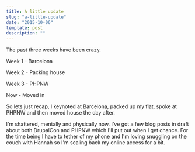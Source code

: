 ```yaml
---
title: A little update
slug: "a-little-update"
date: "2015-10-06"
template: post
description: ""
---
```

The past three weeks have been crazy.

Week 1 - Barcelona

Week 2 - Packing house

Week 3 - PHPNW

Now - Moved in

So lets just recap, I keynoted at Barcelona, packed up my flat, spoke at PHPNW and then moved house the day after.

I'm shattered, mentally and physically now. I've got a few blog posts in draft about both DrupalCon and PHPNW which I'll put out when I get chance. For the time being I have to tether of my phone and I'm loving snuggling on the couch with Hannah so I'm scaling back my online access for a bit.
